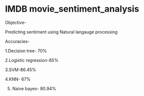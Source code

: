 # IMDB movie_sentiment_analysis

Objective-

Predicting sentiment using Natural langauge processing

Accuracies-

1.Decision tree- 70%

2.Logistic regression-85%

3.SVM-86.45%

4.KNN- 67%

5. Naive bayes- 80.94%
